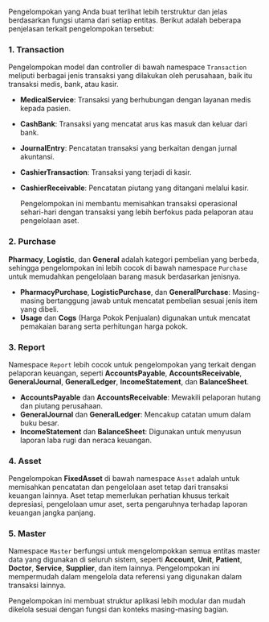 Pengelompokan yang Anda buat terlihat lebih terstruktur dan jelas berdasarkan fungsi utama dari setiap entitas. Berikut adalah beberapa penjelasan terkait pengelompokan tersebut:

### 1. **Transaction**

   Pengelompokan model dan controller di bawah namespace `Transaction` meliputi berbagai jenis transaksi yang dilakukan oleh perusahaan, baik itu transaksi medis, bank, atau kasir.

- **MedicalService**: Transaksi yang berhubungan dengan layanan medis kepada pasien.
- **CashBank**: Transaksi yang mencatat arus kas masuk dan keluar dari bank.
- **JournalEntry**: Pencatatan transaksi yang berkaitan dengan jurnal akuntansi.
- **CashierTransaction**: Transaksi yang terjadi di kasir.
- **CashierReceivable**: Pencatatan piutang yang ditangani melalui kasir.

  Pengelompokan ini membantu memisahkan transaksi operasional sehari-hari dengan transaksi yang lebih berfokus pada pelaporan atau pengelolaan aset.

### 2. **Purchase**

   **Pharmacy**, **Logistic**, dan **General** adalah kategori pembelian yang berbeda, sehingga pengelompokan ini lebih cocok di bawah namespace `Purchase` untuk memudahkan pengelolaan barang masuk berdasarkan jenisnya.

- **PharmacyPurchase**, **LogisticPurchase**, dan **GeneralPurchase**: Masing-masing bertanggung jawab untuk mencatat pembelian sesuai jenis item yang dibeli.
- **Usage** dan **Cogs** (Harga Pokok Penjualan) digunakan untuk mencatat pemakaian barang serta perhitungan harga pokok.

### 3. **Report**

   Namespace `Report` lebih cocok untuk pengelompokan yang terkait dengan pelaporan keuangan, seperti **AccountsPayable**, **AccountsReceivable**, **GeneralJournal**, **GeneralLedger**, **IncomeStatement**, dan **BalanceSheet**.

- **AccountsPayable** dan **AccountsReceivable**: Mewakili pelaporan hutang dan piutang perusahaan.
- **GeneralJournal** dan **GeneralLedger**: Mencakup catatan umum dalam buku besar.
- **IncomeStatement** dan **BalanceSheet**: Digunakan untuk menyusun laporan laba rugi dan neraca keuangan.

### 4. **Asset**

   Pengelompokan **FixedAsset** di bawah namespace `Asset` adalah untuk memisahkan pencatatan dan pengelolaan aset tetap dari transaksi keuangan lainnya. Aset tetap memerlukan perhatian khusus terkait depresiasi, pengelolaan umur aset, serta pengaruhnya terhadap laporan keuangan jangka panjang.

### 5. **Master**

   Namespace `Master` berfungsi untuk mengelompokkan semua entitas master data yang digunakan di seluruh sistem, seperti **Account**, **Unit**, **Patient**, **Doctor**, **Service**, **Supplier**, dan item lainnya. Pengelompokan ini mempermudah dalam mengelola data referensi yang digunakan dalam transaksi lainnya.

Pengelompokan ini membuat struktur aplikasi lebih modular dan mudah dikelola sesuai dengan fungsi dan konteks masing-masing bagian.
